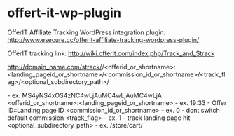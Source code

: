offert-it-wp-plugin
===================

OfferIT Affiliate Tracking WordPress integration plugin: http://www.esecure.cc/offerit-affiliate-tracking-wordpress-plugin/

OfferIT tracking link: http://wiki.offerit.com/index.php/Track_and_Strack

http://domain_name.com/strack/<offeritcode>/<offerid_or_shortname>:<landing_pageid_or_shortname>/<commission_id_or_shortname>/<track_flag>/<optional_subdirectory_path>/

<offeritcode>                                        - ex. MS4yNS4xOS4zNC4wLjAuMC4wLjAuMC4wLjA 
<offerid_or_shortname>:<landing_pageid_or_shortname> - ex. 19:33 - Offer ID::Landing page ID
<commission_id_or_shortname>                         - ex. 0     - dont switch default commission
<track_flag>                                         - ex. 1     - track landing page hit
<optional_subdirectory_path>                         - ex. /store/cart/
